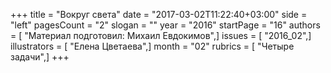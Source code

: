 +++
title = "Вокруг света"
date = "2017-03-02T11:22:40+03:00"
side = "left"
pagesCount = "2"
slogan = ""
year = "2016"
startPage = "16"
authors = [ "Материал подготовил: Михаил Евдокимов",]
issues = [ "2016_02",]
illustrators = [ "Елена Цветаева",]
month = "02"
rubrics = [ "Четыре задачи",]
+++

